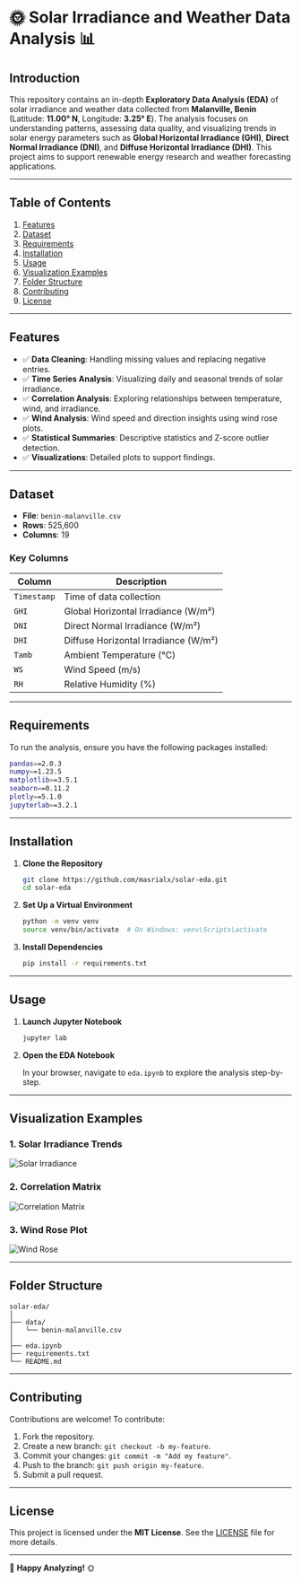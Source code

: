 # 🌞 **Solar Irradiance and Weather Data Analysis** 📊

## **Introduction**

This repository contains an in-depth **Exploratory Data Analysis (EDA)** of solar irradiance and weather data collected from **Malanville, Benin** (Latitude: **11.00° N**, Longitude: **3.25° E**). The analysis focuses on understanding patterns, assessing data quality, and visualizing trends in solar energy parameters such as **Global Horizontal Irradiance (GHI)**, **Direct Normal Irradiance (DNI)**, and **Diffuse Horizontal Irradiance (DHI)**. This project aims to support renewable energy research and weather forecasting applications.

---

## **Table of Contents**

1. [Features](#features)  
2. [Dataset](#dataset)  
3. [Requirements](#requirements)  
4. [Installation](#installation)  
5. [Usage](#usage)  
6. [Visualization Examples](#visualization-examples)  
7. [Folder Structure](#folder-structure)  
8. [Contributing](#contributing)  
9. [License](#license)  

---

## **Features**

- ✅ **Data Cleaning**: Handling missing values and replacing negative entries.  
- ✅ **Time Series Analysis**: Visualizing daily and seasonal trends of solar irradiance.  
- ✅ **Correlation Analysis**: Exploring relationships between temperature, wind, and irradiance.  
- ✅ **Wind Analysis**: Wind speed and direction insights using wind rose plots.  
- ✅ **Statistical Summaries**: Descriptive statistics and Z-score outlier detection.  
- ✅ **Visualizations**: Detailed plots to support findings.  

---

## **Dataset**

- **File**: `benin-malanville.csv`  
- **Rows**: 525,600  
- **Columns**: 19  

### **Key Columns**

| **Column**  | **Description**                           |  
|-------------|-------------------------------------------|  
| `Timestamp` | Time of data collection                  |  
| `GHI`       | Global Horizontal Irradiance (W/m²)      |  
| `DNI`       | Direct Normal Irradiance (W/m²)          |  
| `DHI`       | Diffuse Horizontal Irradiance (W/m²)     |  
| `Tamb`      | Ambient Temperature (°C)                 |  
| `WS`        | Wind Speed (m/s)                         |  
| `RH`        | Relative Humidity (%)                    |  

---

## **Requirements**

To run the analysis, ensure you have the following packages installed:

```bash
pandas==2.0.3  
numpy==1.23.5  
matplotlib==3.5.1  
seaborn==0.11.2  
plotly==5.1.0  
jupyterlab==3.2.1  
```

---

## **Installation**

1. **Clone the Repository**

   ```bash
   git clone https://github.com/masrialx/solar-eda.git  
   cd solar-eda  
   ```

2. **Set Up a Virtual Environment**

   ```bash
   python -m venv venv  
   source venv/bin/activate  # On Windows: venv\Scripts\activate  
   ```

3. **Install Dependencies**

   ```bash
   pip install -r requirements.txt  
   ```

---

## **Usage**

1. **Launch Jupyter Notebook**

   ```bash
   jupyter lab  
   ```

2. **Open the EDA Notebook**  

   In your browser, navigate to `eda.ipynb` to explore the analysis step-by-step.

---

## **Visualization Examples**

### **1. Solar Irradiance Trends**

![Solar Irradiance](path/to/ghi_dni_dhi_timeseries.png)  

### **2. Correlation Matrix**

![Correlation Matrix](path/to/correlation_matrix.png)  

### **3. Wind Rose Plot**

![Wind Rose](path/to/wind_rose.png)  

---

## **Folder Structure**

```plaintext
solar-eda/  
│  
├── data/  
│   └── benin-malanville.csv  
│  
├── eda.ipynb  
├── requirements.txt  
└── README.md  
```

---

## **Contributing**

Contributions are welcome! To contribute:

1. Fork the repository.  
2. Create a new branch: `git checkout -b my-feature`.  
3. Commit your changes: `git commit -m "Add my feature"`.  
4. Push to the branch: `git push origin my-feature`.  
5. Submit a pull request.

---

## **License**

This project is licensed under the **MIT License**. See the [LICENSE](LICENSE) file for more details.

---

🚀 **Happy Analyzing!** 🌞

